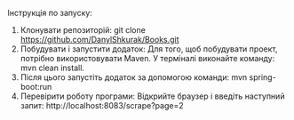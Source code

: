 Інструкція по запуску:

1. Клонувати репозиторій: 
git clone https://github.com/DanylShkurak/Books.git
2. Побудувати і запустити додаток: Для того, щоб побудувати проект, потрібно використовувати Maven. 
У терміналі виконайте команду: mvn clean install.
3. Після цього запустіть додаток за допомогою команди: mvn spring-boot:run
4. Перевірити роботу програми: Відкрийте браузер і введіть наступний запит: http://localhost:8083/scrape?page=2
